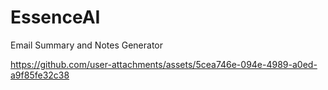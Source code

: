 # EssenceAI
Email Summary and Notes Generator


https://github.com/user-attachments/assets/5cea746e-094e-4989-a0ed-a9f85fe32c38

